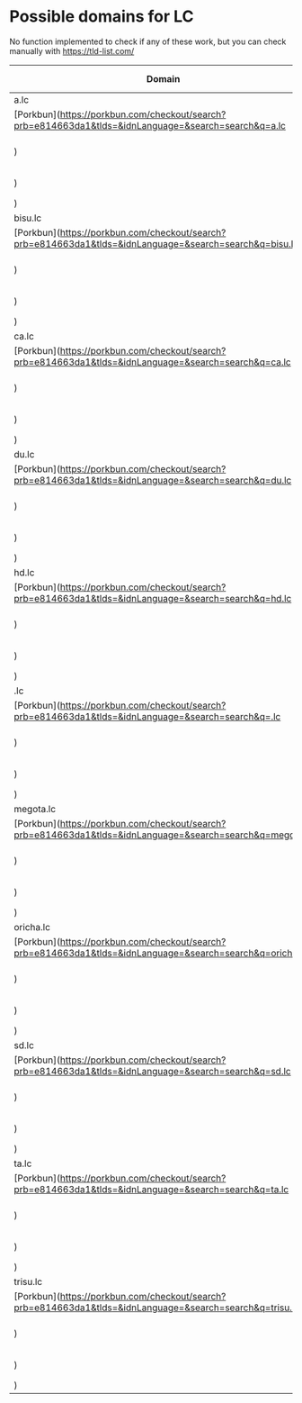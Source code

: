 # Possible domains for LC

No function implemented to check if any of these work, but you can check manually with https://tld-list.com/

| Domain | Porkbun | NameCheap | Google Domains |
|---|---|---|---|
| a.lc | [Porkbun](https://porkbun.com/checkout/search?prb=e814663da1&tlds=&idnLanguage=&search=search&q=a.lc) | [Namecheap](https://www.namecheap.com/domains/registration/results/?domain=a.lc) | [Google](https://domains.google.com/registrar/search?searchTerm=a.lc) |
| bisu.lc | [Porkbun](https://porkbun.com/checkout/search?prb=e814663da1&tlds=&idnLanguage=&search=search&q=bisu.lc) | [Namecheap](https://www.namecheap.com/domains/registration/results/?domain=bisu.lc) | [Google](https://domains.google.com/registrar/search?searchTerm=bisu.lc) |
| ca.lc | [Porkbun](https://porkbun.com/checkout/search?prb=e814663da1&tlds=&idnLanguage=&search=search&q=ca.lc) | [Namecheap](https://www.namecheap.com/domains/registration/results/?domain=ca.lc) | [Google](https://domains.google.com/registrar/search?searchTerm=ca.lc) |
| du.lc | [Porkbun](https://porkbun.com/checkout/search?prb=e814663da1&tlds=&idnLanguage=&search=search&q=du.lc) | [Namecheap](https://www.namecheap.com/domains/registration/results/?domain=du.lc) | [Google](https://domains.google.com/registrar/search?searchTerm=du.lc) |
| hd.lc | [Porkbun](https://porkbun.com/checkout/search?prb=e814663da1&tlds=&idnLanguage=&search=search&q=hd.lc) | [Namecheap](https://www.namecheap.com/domains/registration/results/?domain=hd.lc) | [Google](https://domains.google.com/registrar/search?searchTerm=hd.lc) |
| .lc | [Porkbun](https://porkbun.com/checkout/search?prb=e814663da1&tlds=&idnLanguage=&search=search&q=.lc) | [Namecheap](https://www.namecheap.com/domains/registration/results/?domain=.lc) | [Google](https://domains.google.com/registrar/search?searchTerm=.lc) |
| megota.lc | [Porkbun](https://porkbun.com/checkout/search?prb=e814663da1&tlds=&idnLanguage=&search=search&q=megota.lc) | [Namecheap](https://www.namecheap.com/domains/registration/results/?domain=megota.lc) | [Google](https://domains.google.com/registrar/search?searchTerm=megota.lc) |
| oricha.lc | [Porkbun](https://porkbun.com/checkout/search?prb=e814663da1&tlds=&idnLanguage=&search=search&q=oricha.lc) | [Namecheap](https://www.namecheap.com/domains/registration/results/?domain=oricha.lc) | [Google](https://domains.google.com/registrar/search?searchTerm=oricha.lc) |
| sd.lc | [Porkbun](https://porkbun.com/checkout/search?prb=e814663da1&tlds=&idnLanguage=&search=search&q=sd.lc) | [Namecheap](https://www.namecheap.com/domains/registration/results/?domain=sd.lc) | [Google](https://domains.google.com/registrar/search?searchTerm=sd.lc) |
| ta.lc | [Porkbun](https://porkbun.com/checkout/search?prb=e814663da1&tlds=&idnLanguage=&search=search&q=ta.lc) | [Namecheap](https://www.namecheap.com/domains/registration/results/?domain=ta.lc) | [Google](https://domains.google.com/registrar/search?searchTerm=ta.lc) |
| trisu.lc | [Porkbun](https://porkbun.com/checkout/search?prb=e814663da1&tlds=&idnLanguage=&search=search&q=trisu.lc) | [Namecheap](https://www.namecheap.com/domains/registration/results/?domain=trisu.lc) | [Google](https://domains.google.com/registrar/search?searchTerm=trisu.lc) |
